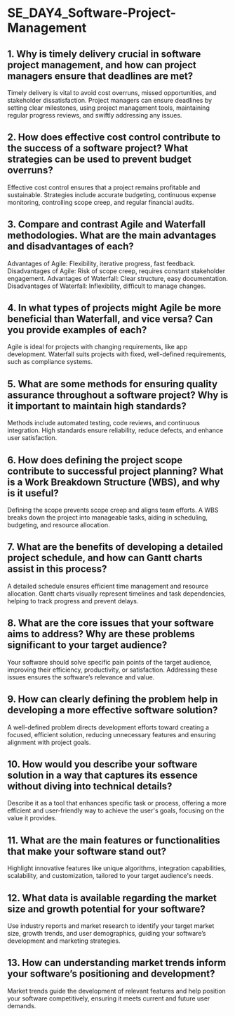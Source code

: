 # SE_DAY4_Software-Project-Management

## 1. Why is timely delivery crucial in software project management, and how can project managers ensure that deadlines are met?

Timely delivery is vital to avoid cost overruns, missed opportunities, and stakeholder dissatisfaction. Project managers can ensure deadlines by setting clear milestones, using project management tools, maintaining regular progress reviews, and swiftly addressing any issues.

## 2. How does effective cost control contribute to the success of a software project? What strategies can be used to prevent budget overruns?

Effective cost control ensures that a project remains profitable and sustainable. Strategies include accurate budgeting, continuous expense monitoring, controlling scope creep, and regular financial audits.

## 3. Compare and contrast Agile and Waterfall methodologies. What are the main advantages and disadvantages of each?

Advantages of Agile: Flexibility, iterative progress, fast feedback.
Disadvantages of Agile: Risk of scope creep, requires constant stakeholder engagement. 
Advantages of Waterfall: Clear structure, easy documentation.
Disadvantages of Waterfall: Inflexibility, difficult to manage changes.

## 4. In what types of projects might Agile be more beneficial than Waterfall, and vice versa? Can you provide examples of each?

Agile is ideal for projects with changing requirements, like app development. Waterfall suits projects with fixed, well-defined requirements, such as compliance systems.

## 5. What are some methods for ensuring quality assurance throughout a software project? Why is it important to maintain high standards?

Methods include automated testing, code reviews, and continuous integration. High standards ensure reliability, reduce defects, and enhance user satisfaction.

## 6. How does defining the project scope contribute to successful project planning? What is a Work Breakdown Structure (WBS), and why is it useful?

Defining the scope prevents scope creep and aligns team efforts. A WBS breaks down the project into manageable tasks, aiding in scheduling, budgeting, and resource allocation.

## 7. What are the benefits of developing a detailed project schedule, and how can Gantt charts assist in this process?

A detailed schedule ensures efficient time management and resource allocation. Gantt charts visually represent timelines and task dependencies, helping to track progress and prevent delays.

## 8. What are the core issues that your software aims to address? Why are these problems significant to your target audience?

Your software should solve specific pain points of the target audience, improving their efficiency, productivity, or satisfaction. Addressing these issues ensures the software’s relevance and value.

## 9. How can clearly defining the problem help in developing a more effective software solution?

A well-defined problem directs development efforts toward creating a focused, efficient solution, reducing unnecessary features and ensuring alignment with project goals.

## 10. How would you describe your software solution in a way that captures its essence without diving into technical details?

Describe it as a tool that enhances specific task or process, offering a more efficient and user-friendly way to achieve the user's goals, focusing on the value it provides.

## 11. What are the main features or functionalities that make your software stand out?

Highlight innovative features like unique algorithms, integration capabilities, scalability, and customization, tailored to your target audience's needs.

## 12. What data is available regarding the market size and growth potential for your software?

Use industry reports and market research to identify your target market size, growth trends, and user demographics, guiding your software’s development and marketing strategies.

## 13. How can understanding market trends inform your software’s positioning and development?

Market trends guide the development of relevant features and help position your software competitively, ensuring it meets current and future user demands.
